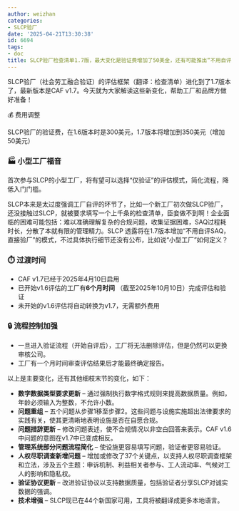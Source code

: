 ```yaml
---
author: weizhan
categories:
- SLCP验厂
date: '2025-04-21T13:30:38'
id: 6694
tags:
- doc
title: SLCP验厂检查清单1.7版，最大变化是验证费增加了50美金，还有可能推出“不用自评，仅验厂”模式
---
```


SLCP验厂（社会劳工融合验证）的评估框架（翻译：检查清单）进化到了1.7版本了，最新版本是CAF
v1.7。今天就为大家解读这些新变化，帮助工厂和品牌方做好准备！

💰 费用调整

SLCP验厂的验证费，在1.6版本时是300美元，1.7版本将增加到350美元（增加50美元）

### 🏭 小型工厂福音

首次参与SLCP的小型工厂，将有望可以选择“仅验证”的评估模式，简化流程，降低入门门槛。

SLCP本来是太过度强调工厂自评的环节了，比如一个新工厂初次做SLCP验厂，还没接触过SLCP，就被要求填写一个上千条的检查清单，臣妾做不到啊！企业面临的困难可能包括：难以准确理解复杂的合规问题，收集证据困难，SAQ过程耗时长，分散了本就有限的管理精力。SLCP
透露将在1.7版本增加“不用自评SAQ，直接验厂”的模式，不过具体执行细节还没有公布，比如说“小型工厂”如何定义？

### ⏱️ 过渡时间

  * CAF v1.7已经于2025年4月10日启用
  * 已开始v1.6评估的工厂有**6个月时间** （截至2025年10月10日）完成评估和验证
  * 未开始的v1.6评估将自动转换为v1.7，无需额外费用

### 🔒 流程控制加强

  * 一旦进入验证流程（开始自评后），工厂将无法删除评估，但是仍然可以更换审核公司。
  * 工厂有一个月时间审查评估结果后才能最终确定报告。

以上是主要变化，还有其他细枝末节的变化，如下：

  * **数字数据类型要求更新** – 通过强制执行数字格式规则来提高数据质量。例如，年龄必须输入为整数，不允许小数。
  * **问题重组** – 五个问题从步骤1移至步骤2。这些问题与设施实施超出法律要求的实践有关，使其更清晰地表明设施是否在自愿合规。
  * **问题措辞更新** – 修改问题表述，使不合规情况以非空白回答来表示。CAF v1.6中问题的意图在v1.7中已变成相反。
  * **管理系统部分问题流程简化** – 使设施更容易填写问题，验证者更容易验证。
  * **人权尽职调查新增问题** – 增加或修改了37个关键点，以支持人权尽职调查框架和立法，涉及五个主题：申诉机制、利益相关者参与、工人流动率、气候对工人的影响和隐私权。
  * **验证协议更新** – 改进验证协议以支持数据质量，包括验证者分享SLCP对诚实数据的强调。
  * **技术增强** – SLCP现已在44个新国家可用，工具将被翻译成更多本地语言。


